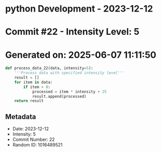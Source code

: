 ﻿# python Development - 2023-12-12
# Commit #22 - Intensity Level: 5
# Generated on: 2025-06-07 11:11:50
```python
def process_data_22(data, intensity=5):
    '''Process data with specified intensity level'''
    result = []
    for item in data:
        if item > 0:
            processed = item * intensity + 25
            result.append(processed)
    return result
```
## Metadata
- Date: 2023-12-12
- Intensity: 5
- Commit Number: 22
- Random ID: 1016489521
